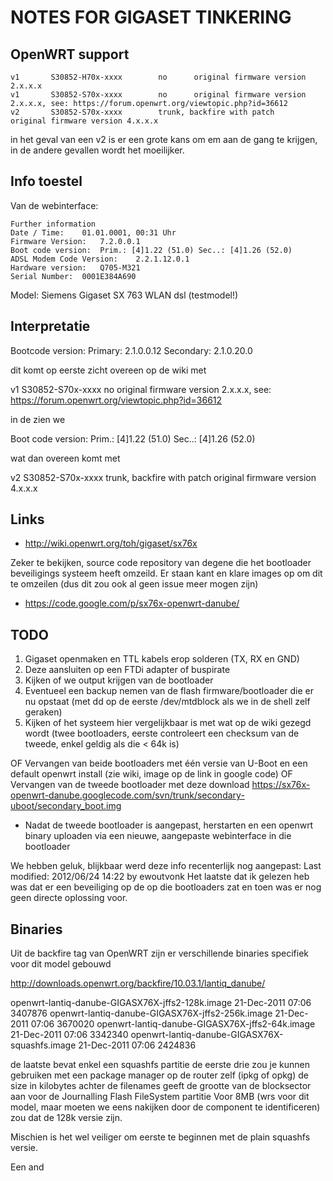NOTES FOR GIGASET TINKERING
===========================

OpenWRT support
---------------

    v1       S30852-H70x-xxxx        no      original firmware version 2.x.x.x
    v1       S30852-S70x-xxxx        no      original firmware version 2.x.x.x, see: https://forum.openwrt.org/viewtopic.php?id=36612
    v2       S30852-S70x-xxxx        trunk, backfire with patch      original firmware version 4.x.x.x

in het geval van een v2 is er een grote kans om em aan de gang te
krijgen, in de andere gevallen wordt het moeilijker.

Info toestel
------------

Van de webinterface:

    Further information
    Date / Time:    01.01.0001, 00:31 Uhr
    Firmware Version:   7.2.0.0.1
    Boot code version:  Prim.: [4]1.22 (51.0) Sec..: [4]1.26 (52.0)
    ADSL Modem Code Version:    2.2.1.12.0.1
    Hardware version:   Q705-M321
    Serial Number:  0001E384A690
    
Model: Siemens Gigaset SX 763 WLAN dsl (testmodel!)

Interpretatie
-------------

Bootcode version:            Primary: 2.1.0.0.12     Secondary: 2.1.0.20.0

dit komt op eerste zicht overeen op de wiki met

   v1       S30852-S70x-xxxx        no      original firmware version 2.x.x.x, see: https://forum.openwrt.org/viewtopic.php?id=36612

in de zien we

Boot code version:  Prim.: [4]1.22 (51.0) Sec..: [4]1.26 (52.0)

wat dan overeen komt met

  v2       S30852-S70x-xxxx        trunk, backfire with patch      original firmware version 4.x.x.x

Links
-----

* http://wiki.openwrt.org/toh/gigaset/sx76x

Zeker te bekijken, source code repository van degene die het bootloader beveiligings systeem heeft omzeild.
Er staan kant en klare images op om dit te omzeilen (dus dit zou ook al geen issue meer mogen zijn)

* https://code.google.com/p/sx76x-openwrt-danube/

TODO
----
1. Gigaset openmaken en TTL kabels erop solderen (TX, RX en GND)
2. Deze aansluiten op een FTDi adapter of buspirate
3. Kijken of we output krijgen van de bootloader
4. Eventueel een backup nemen van de flash firmware/bootloader die er nu opstaat (met dd op de eerste /dev/mtdblock als we in de shell zelf geraken)
5. Kijken of het systeem hier vergelijkbaar is met wat op de wiki gezegd wordt (twee bootloaders, eerste controleert een checksum van de tweede, enkel geldig als die < 64k is)

OF Vervangen van beide bootloaders met één versie van U-Boot en een default openwrt install (zie wiki, image op de link in google code)
OF Vervangen van de tweede bootloader met deze download https://sx76x-openwrt-danube.googlecode.com/svn/trunk/secondary-uboot/secondary_boot.img
 * Nadat de tweede bootloader is aangepast, herstarten en een openwrt binary uploaden via een nieuwe, aangepaste webinterface in die bootloader 

We hebben geluk, blijkbaar werd deze info recenterlijk nog aangepast: Last modified: 2012/06/24 14:22 by ewoutvonk
Het laatste dat ik gelezen heb was dat er een beveiliging op de op die bootloaders zat en toen was er nog geen directe oplossing voor.

Binaries
--------
Uit de backfire tag van OpenWRT zijn er verschillende binaries specifiek voor dit model gebouwd

http://downloads.openwrt.org/backfire/10.03.1/lantiq_danube/

openwrt-lantiq-danube-GIGASX76X-jffs2-128k.image   21-Dec-2011 07:06             3407876
openwrt-lantiq-danube-GIGASX76X-jffs2-256k.image   21-Dec-2011 07:06             3670020
openwrt-lantiq-danube-GIGASX76X-jffs2-64k.image    21-Dec-2011 07:06             3342340
openwrt-lantiq-danube-GIGASX76X-squashfs.image     21-Dec-2011 07:06             2424836

de laatste bevat enkel een squashfs partitie
de eerste drie zou je kunnen gebruiken met een package manager op de router zelf (ipkg of opkg)
de size in kilobytes achter de filenames geeft de grootte van de blocksector aan voor de Journalling Flash FileSystem partitie
Voor 8MB (wrs voor dit model, maar moeten we eens nakijken door de component te identificeren) zou dat de 128k versie zijn.

Mischien is het wel veiliger om eerste te beginnen met de plain squashfs versie.

Een and
